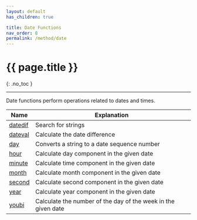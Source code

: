 ```yaml
---
layout: default
has_children: true

title: Date Functions
nav_order: 8
permalink: /method/date
---
```


# {{ page.title }}

{: .no_toc }



---

Date functions perform operations related to dates and times.


| Name        	| Explanation                                                           	|
|-------------	|-----------------------------------------------------------------------	|
| [datedif](/method/date/datedif)   | Search for strings                                                    	|
| [dateval](/method/date/dateval)   | Calculate the date difference |
| [day](/method/date/day)        	| Converts a string to a date sequence number |
| [hour](/method/date/hour)         | Calculate day component in the given date |
| [minute](/method/date/minute)     | Calculate time component in the given date |
| [month](/method/date/month)       | Calculate month component in the given date |
| [second](/method/date/second)     | Calculate second component in the given date|
| [year](/method/date/year)      	| Calculate year component in the given date	|
| [youbi](/method/date/youbi)       | Calculate the number of the day of the week in the given date |
